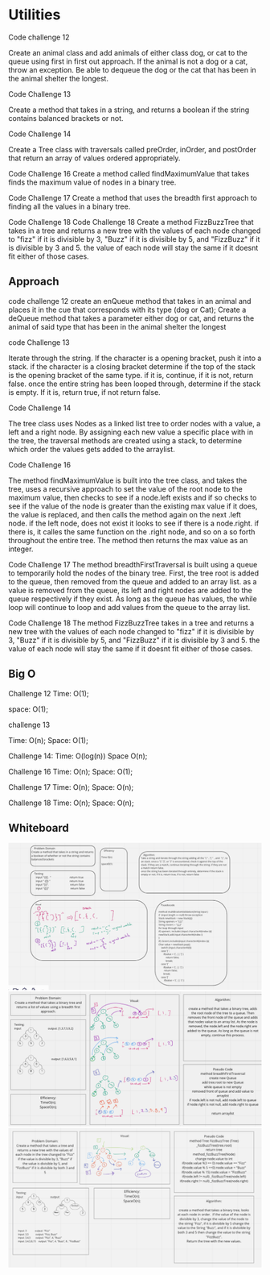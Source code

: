 # Utilities
Code challenge 12 

Create an animal class and add animals of either class dog, or cat to the queue using first in first out approach. 
If the animal is not a dog or a cat, throw an exception. Be able to dequeue the dog or the cat that has been in the animal
shelter the longest. 

Code Challenge 13 

Create a method that takes in a string, and returns a boolean if the string contains balanced brackets or not. 

Code Challenge 14 

Create a Tree class with traversals called preOrder, inOrder, and postOrder that return an array of values ordered appropriately. 

Code Challenge 16 
Create a method called findMaximumValue that takes finds the maximum value of nodes in a binary tree. 

Code Challenge 17
Create a method that uses the breadth first approach to finding all the values in a binary tree. 

Code Challenge 18
Code Challenge 18
Create a method FizzBuzzTree that takes in a tree and returns a new tree with the values of each node changed to "fizz" if it is divisible by 3,
"Buzz" if it is divisible by 5, and "FizzBuzz" if it is divisible by 3 and 5. the value of each node will stay the same if it doesnt
fit either of those cases.
## Approach 
code challenge 12
create an enQueue method that takes in an animal and places it in the 
cue that corresponds with its type (dog or Cat); 
Create a deQueue method that takes a parameter either dog or cat, and 
returns the animal of said type that has been in the animal shelter the longest

code Challenge 13  

Iterate through the string. If the character is a opening bracket, push it into a stack. if the character is a closing bracket
determine if  the top of the stack is the opening bracket of the same type. if it is, continue, if it is not, return false. 
once the entire string has been looped through, determine if the stack is empty. If it is, return true, if not return false. 

Code Challenge 14

The tree class uses Nodes as a linked list tree to order nodes with a value, a left and a right node. By assigning each new value a 
specific place with in the tree, the traversal methods are created using a stack, to determine which order the values gets added to the arraylist.


Code Challenge 16

The method findMaximumValue is built into the tree class, and takes the tree, uses a recursive approach to set the value of the root node to the
maximum value, then checks to see if a node.left exists and if so checks to see if the value of the node is greater than the existing max value
if it does, the value is replaced, and then calls the method again on the next .left node. if the left node, does not exist it looks to see if there 
is a node.right. if there is, it calles the same function on the .right node, and so on a so forth throughout the entire tree. The method then 
returns the max value as an integer. 

Code Challenge 17
The method breadthFirstTraversal is built using a queue to temporarily hold the nodes of the binary tree. First, the tree root is added to the 
queue, then removed from the queue and added to an array list. as a value is removed from the queue, its left and right nodes are added to 
the queue respectively if they exist. As long as the queue has values, the while loop will continue to loop and add values from the queue to
the array list. 

Code Challenge 18 
The method FizzBuzzTree takes in a tree and returns a new tree with the values of each node changed to "fizz" if it is divisible by 3, 
"Buzz" if it is divisible by 5, and "FizzBuzz" if it is divisible by 3 and 5. the value of each node will stay the same if it doesnt
fit either of those cases. 
## Big O 
Challenge 12
Time: O(1);

space: O(1);

challenge 13

Time: O(n);
Space: O(1);

Challenge 14:
Time: O(log(n))
Space O(n);

Challenge 16
Time: O(n);
Space: O(1);

Challenge 17 
Time: O(n);
Space: O(n);

Challenge 18 
Time: O(n);
Space: O(n);

## Whiteboard

![Multi-Bracket-Validation](../utilities/assets/multi-bracket-validation.png)
![Breadth First Traversal](../utilities/assets/BreadthFirst.png)
![FizzBuzzTree](../utilities/assets/FizzBuzzTree.png)
